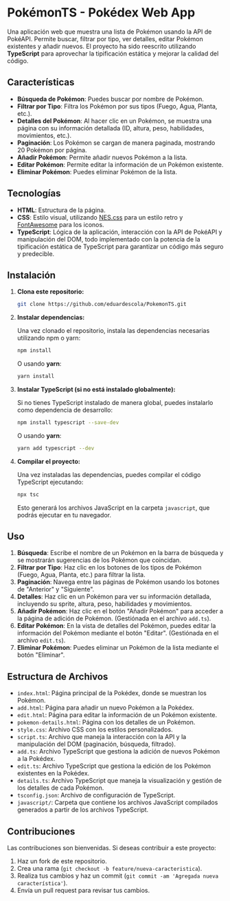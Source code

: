 # PokémonTS - Pokédex Web App

Una aplicación web que muestra una lista de Pokémon usando la API de PokéAPI. Permite buscar, filtrar por tipo, ver detalles, editar Pokémon existentes y añadir nuevos. El proyecto ha sido reescrito utilizando **TypeScript** para aprovechar la tipificación estática y mejorar la calidad del código.

## Características

- **Búsqueda de Pokémon**: Puedes buscar por nombre de Pokémon.
- **Filtrar por Tipo**: Filtra los Pokémon por sus tipos (Fuego, Agua, Planta, etc.).
- **Detalles del Pokémon**: Al hacer clic en un Pokémon, se muestra una página con su información detallada (ID, altura, peso, habilidades, movimientos, etc.).
- **Paginación**: Los Pokémon se cargan de manera paginada, mostrando 20 Pokémon por página.
- **Añadir Pokémon**: Permite añadir nuevos Pokémon a la lista.
- **Editar Pokémon**: Permite editar la información de un Pokémon existente.
- **Eliminar Pokémon**: Puedes eliminar Pokémon de la lista.

## Tecnologías

- **HTML**: Estructura de la página.
- **CSS**: Estilo visual, utilizando [NES.css](https://nostalgic-css.github.io/NES.css/) para un estilo retro y [FontAwesome](https://fontawesome.com/) para los iconos.
- **TypeScript**: Lógica de la aplicación, interacción con la API de PokéAPI y manipulación del DOM, todo implementado con la potencia de la tipificación estática de TypeScript para garantizar un código más seguro y predecible.

## Instalación

1. **Clona este repositorio:**
    ```bash
    git clone https://github.com/eduardescola/PokemonTS.git
    ```

2. **Instalar dependencias:**

    Una vez clonado el repositorio, instala las dependencias necesarias utilizando npm o yarn:

    ```bash
    npm install
    ```

    O usando **yarn**:

    ```bash
    yarn install
    ```

3. **Instalar TypeScript (si no está instalado globalmente):**

    Si no tienes TypeScript instalado de manera global, puedes instalarlo como dependencia de desarrollo:

    ```bash
    npm install typescript --save-dev
    ```

    O usando **yarn**:

    ```bash
    yarn add typescript --dev
    ```

4. **Compilar el proyecto:**

    Una vez instaladas las dependencias, puedes compilar el código TypeScript ejecutando:

    ```bash
    npx tsc
    ```

    Esto generará los archivos JavaScript en la carpeta `javascript`, que podrás ejecutar en tu navegador.

## Uso

1. **Búsqueda**: Escribe el nombre de un Pokémon en la barra de búsqueda y se mostrarán sugerencias de los Pokémon que coincidan.
2. **Filtrar por Tipo**: Haz clic en los botones de los tipos de Pokémon (Fuego, Agua, Planta, etc.) para filtrar la lista.
3. **Paginación**: Navega entre las páginas de Pokémon usando los botones de "Anterior" y "Siguiente".
4. **Detalles**: Haz clic en un Pokémon para ver su información detallada, incluyendo su sprite, altura, peso, habilidades y movimientos.
5. **Añadir Pokémon**: Haz clic en el botón "Añadir Pokémon" para acceder a la página de adición de Pokémon. (Gestiónada en el archivo `add.ts`).
6. **Editar Pokémon**: En la vista de detalles del Pokémon, puedes editar la información del Pokémon mediante el botón "Editar". (Gestiónada en el archivo `edit.ts`).
7. **Eliminar Pokémon**: Puedes eliminar un Pokémon de la lista mediante el botón "Eliminar".

## Estructura de Archivos

- `index.html`: Página principal de la Pokédex, donde se muestran los Pokémon.
- `add.html`: Página para añadir un nuevo Pokémon a la Pokédex.
- `edit.html`: Página para editar la información de un Pokémon existente.
- `pokemon-details.html`: Página con los detalles de un Pokémon.
- `style.css`: Archivo CSS con los estilos personalizados.
- `script.ts`: Archivo que maneja la interacción con la API y la manipulación del DOM (paginación, búsqueda, filtrado).
- `add.ts`: Archivo TypeScript que gestiona la adición de nuevos Pokémon a la Pokédex.
- `edit.ts`: Archivo TypeScript que gestiona la edición de los Pokémon existentes en la Pokédex.
- `details.ts`: Archivo TypeScript que maneja la visualización y gestión de los detalles de cada Pokémon.
- `tsconfig.json`: Archivo de configuración de TypeScript.
- `javascript/`: Carpeta que contiene los archivos JavaScript compilados generados a partir de los archivos TypeScript.

## Contribuciones

Las contribuciones son bienvenidas. Si deseas contribuir a este proyecto:

1. Haz un fork de este repositorio.
2. Crea una rama (`git checkout -b feature/nueva-caracteristica`).
3. Realiza tus cambios y haz un commit (`git commit -am 'Agregada nueva característica'`).
4. Envía un pull request para revisar tus cambios.
